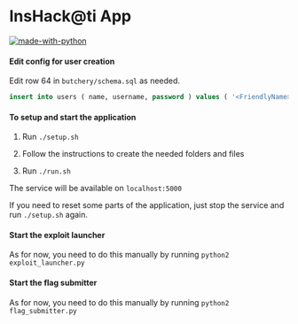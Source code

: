 # InsHack@ti App

[![made-with-python](https://img.shields.io/badge/Made%20with-Python2-1f425f)](https://www.python.org/)

#### Edit config for user creation

Edit row 64 in `butchery/schema.sql` as needed.

```sql
insert into users ( name, username, password ) values ( '<FriendlyName>', '<LoginUsername>', '<HashedPassword>' );
```


#### To setup and start the application

1. Run `./setup.sh`

2. Follow the instructions to create the needed folders and files

3. Run `./run.sh`

The service will be available on `localhost:5000`

If you need to reset some parts of the application, just stop the service and run `./setup.sh` again.

#### Start the exploit launcher

As for now, you need to do this manually by running `python2 exploit_launcher.py`

#### Start the flag submitter

As for now, you need to do this manually by running `python2 flag_submitter.py`

